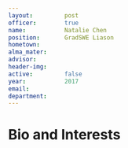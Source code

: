 ```yaml
---
layout:     	post
officer: 		true
name:      		Natalie Chen
position: 		GradSWE Liason
hometown: 		
alma_mater: 	
advisor: 		
header-img: 	
active: 		false
year:  			2017
email: 			
department: 	
---
```


# Bio and Interests